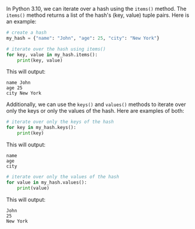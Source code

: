In Python 3.10, we can iterate over a hash using the `items()` method. The `items()` method returns a list of the hash's (key, value) tuple pairs. Here is an example:

```python
# create a hash
my_hash = {"name": "John", "age": 25, "city": "New York"}

# iterate over the hash using items()
for key, value in my_hash.items():
    print(key, value)
```

This will output:

```
name John
age 25
city New York
```

Additionally, we can use the `keys()` and `values()` methods to iterate over only the keys or only the values of the hash. Here are examples of both:

```python
# iterate over only the keys of the hash
for key in my_hash.keys():
    print(key)
```

This will output:

```
name
age
city
```

```python
# iterate over only the values of the hash
for value in my_hash.values():
    print(value)
```

This will output:

```
John
25
New York
```